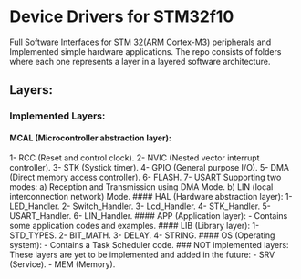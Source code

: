 # Device Drivers for STM32f10
 Full Software Interfaces for STM 32(ARM Cortex-M3) peripherals and Implemented simple hardware applications.
 The repo consists of folders where each one represents a layer in a layered software architecture.
 ## Layers:
 ### Implemented Layers:
 #### MCAL (Microcontroller abstraction layer):
 1- RCC (Reset and control clock).
 2- NVIC (Nested vector interrupt controller).
 3- STK (Systick timer).
 4- GPIO (General purpose I/O).
 5- DMA (Direct memory access controller).
 6- FLASH.
 7- USART Supporting two modes:
	a) Reception and Transmission using DMA Mode.
	b) LIN (local interconnection network) Mode.
	#### HAL (Hardware abstraction layer):
	1- LED_Handler.
	2- Switch_Handler.
	3- Lcd_Handler.
	4- STK_Handler.
	5- USART_Handler.
	6- LIN_Handler.
	#### APP (Application layer):
	- Contains some application codes and examples.
	#### LIB (Library layer):
	1- STD_TYPES.
	2- BIT_MATH.
	3- DELAY.
	4- STRING.
	#### OS (Operating system):
	- Contains a Task Scheduler code.
	### NOT implemented layers:
	These layers are yet to be implemented and added in the future:
	- SRV (Service).
	- MEM (Memory).
